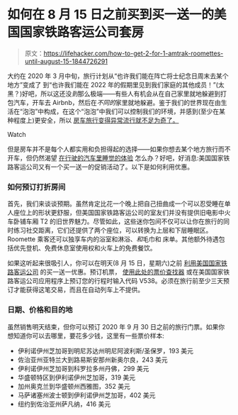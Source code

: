 # 如何在 8 月 15 日之前买到买一送一的美国国家铁路客运公司套房

> 原文：<https://lifehacker.com/how-to-get-2-for-1-amtrak-roomettes-until-august-15-1844726291>

大约在 2020 年 3 月中旬，旅行计划从“也许我们能在阵亡将士纪念日周末去某个地方”变成了 到“也许我们能在 2022 年的假期里见到我们家庭的其他成员！”(太黑？)好吧，所以这还没*到*那么极端——有些人有机会从在自己家里就地躲避到打包汽车，开车去 Airbnb，然后在*不同的*家里就地躲避。鉴于我们的世界现在由生活在“泡泡”中构成，在这个“泡泡”中我们可以控制我们的环境，并感到(至少在某种程度上)更安全，所以 [房车旅行变得异常流行就不足为奇了。](https://www.vacationrenter.com/trends/rise-of-rv-popularity) 

Watch

但是房车并不是每个人都实用和负担得起的选择——如果你想去某个地方旅行而不开车，但仍然渴望 [在行驶的汽车里睡觉的体验](https://lifehacker.com/where-to-travel-in-an-rv-right-now-1843028279) 怎么办？好吧，好消息:美国国家铁路客运公司又有一个买一送一的促销活动了。以下是如何利用优惠。

### 如何预订打折房间

首先，我们来谈谈预期。虽然肯定比花一个晚上把自己扭曲成一个可以忍受睡在单人座位上的形状更舒服，但美国国家铁路客运公司的室友们并没有提供旧电影中火车卧铺车厢 T2 的旧世界魅力。尽管如此，这些迷你包间不仅可以让你在旅行的同时练习社交距离，它们还提供了两个座位，可以转换为上层和下层睡眠区。Roomette 乘客还可以独享车内的浴室和淋浴、*和*毛巾和 床单。其他额外待遇包括优先登机、免费休息室使用权和火车上的免费餐饮。

如果这听起来很吸引人，你可以在明天(8 月 15 日，星期六)之前 [利用美国国家铁路客运公司](https://www.amtrak.com/promotions/roomette-sale-buy-one-get-one-free?intcmp=wsp_deals-landing-page_link_roomette-bogo-offer_deals) 的买一送一优惠。预订机票， [使用此处的票价查找器](https://www.amtrak.com/promotions/roomette-sale-buy-one-get-one-free?intcmp=wsp_deals-landing-page_link_roomette-bogo-offer_deals) 或在美国国家铁路客运公司应用程序上预订您的行程时输入代码 V538。必须在旅行前至少三天预订才能获得这笔交易，而且在自动列车上不提供。

### 日期、价格和目的地

虽然销售明天结束，但你可以预订 2020 年 9 月 30 日之前的旅行门票。如果你想知道你可以去哪里，要花多少钱，这里有一些票价样本:

*   伊利诺伊州芝加哥到明尼苏达州明尼阿波利斯/圣保罗，193 美元
*   佐治亚州亚特兰大到路易斯安那州新奥尔良，243 美元
*   伊利诺伊州芝加哥到科罗拉多州丹佛，299 美元
*   华盛顿特区到伊利诺伊州芝加哥，319 美元
*   加州奥克兰到华盛顿州西雅图，352 美元
*   马萨诸塞州波士顿到伊利诺伊州芝加哥，402 美元
*   纽约到佐治亚州萨凡纳，416 美元
